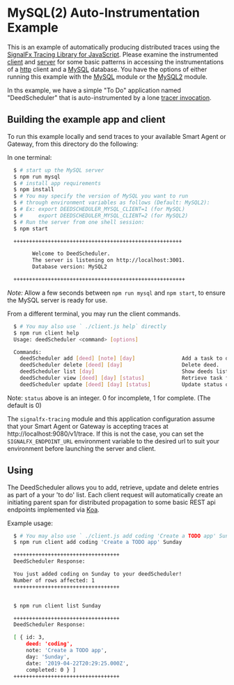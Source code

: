 # MySQL(2) Auto-Instrumentation Example

This is an example of automatically producing distributed traces using the
[SignalFx Tracing Library for JavaScript](https://github.com/signalfx/signalfx-nodejs-tracing).
Please examine the instrumented [client](./client.js) and [server](./server.js) for
some basic patterns in accessing the instrumentations of a [http](https://nodejs.org/api/http.html)
client and a [MySQL](https://www.mysql.com) database.
You have the options of either running this example
with the [MySQL](https://github.com/mysqljs/mysql) module or
the [MySQL2](https://github.com/sidorares/node-mysql2) module.

In ths example, we have a simple "To Do" application named
"DeedScheduler" that is auto-instrumented by a lone
[tracer invocation](./deedScheduler/tracer.js).

## Building the example app and client

To run this example locally and send traces to your available Smart Agent or Gateway,
 from this directory do the following:

In one terminal:
```bash
  $ # start up the MySQL server
  $ npm run mysql
  $ # install app requirements
  $ npm install
  $ # You may specify the version of MySQL you want to run
  $ # through environment variables as follows (Default: MySQL2):
  $ # Ex: export DEEDSCHEDULER_MYSQL_CLIENT=1 (for MySQL)
  $ #     export DEEDSCHEDULER_MYSQL_CLIENT=2 (for MySQL2)
  $ # Run the server from one shell session:
  $ npm start

  ++++++++++++++++++++++++++++++++++++++++++++++++++++++

        Welcome to DeedScheduler.
        The server is listening on http://localhost:3001.
        Database version: MySQL2

  +++++++++++++++++++++++++++++++++++++++++++++++++++++++

```
*Note:* Allow a few seconds between `npm run mysql` and `npm start`, to ensure the MySQL server is ready for use.

From a different terminal, you may run the client commands.
```bash
  $ # You may also use ` ./client.js help` directly
  $ npm run client help
  Usage: deedScheduler <command> [options]

  Commands:
    deedScheduler add [deed] [note] [day]               Add a task to deedScheduler.
    deedScheduler delete [deed] [day]                   Delete deed.
    deedScheduler list [day]                            Show deeds list.
    deedScheduler view [deed] [day] [status]            Retrieve task from scheduler.
    deedScheduler update [deed] [day] [status]          Update status of deed (uncompleted - 0, completed - 1).


```
Note: `status` above is an integer. 0 for incomplete, 1 for complete. (The default is 0)

The `signalfx-tracing` module and this application configuration assume that your Smart Agent
or Gateway is accepting traces at http://localhost:9080/v1/trace.  If this is not the case,
you can set the `SIGNALFX_ENDPOINT_URL` environment variable to the desired url to suit your
environment before launching the server and client.

## Using

The DeedScheduler allows you to add, retrieve, update and delete entries as part of a your 'to do' list. Each
client request will automatically create an initiating parent span for distributed propagation
to some basic REST api endpoints implemented via [Koa](https://koajs.com).


Example usage:
```bash
  $ # You may also use ` ./client.js add coding 'Create a TODO app' Sunday` directly
  $ npm run client add coding 'Create a TODO app' Sunday

  ++++++++++++++++++++++++++++++++++
  DeedScheduler Response:

  You just added coding on Sunday to your deedScheduler!
  Number of rows affected: 1
  ++++++++++++++++++++++++++++++++++


  $ npm run client list Sunday

  ++++++++++++++++++++++++++++++++++
  DeedScheduler Response:

  [ { id: 3,
      deed: 'coding',
      note: 'Create a TODO app',
      day: 'Sunday',
      date: '2019-04-22T20:29:25.000Z',
      completed: 0 } ]
  ++++++++++++++++++++++++++++++++++


```
